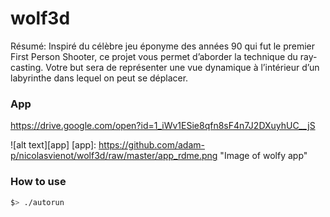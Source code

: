 # wolf3d
Résumé: Inspiré du célèbre jeu éponyme des années 90 qui fut le premier First Person Shooter, ce projet vous permet d’aborder la technique du ray-casting. Votre but sera de représenter une vue dynamique à l’intérieur d’un labyrinthe dans lequel on peut se déplacer.

### App

https://drive.google.com/open?id=1_iWv1ESie8qfn8sF4n7J2DXuyhUC__jS

![alt text][app]
[app]: https://github.com/adam-p/nicolasvienot/wolf3d/raw/master/app_rdme.png "Image of wolfy app"


### How to use

```bash
$> ./autorun
```
